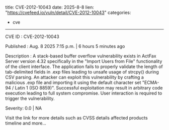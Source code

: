  
title: CVE-2012-10043
date: 2025-8-8
lien: "https://cvefeed.io/vuln/detail/CVE-2012-10043"
categories:
  - cve
---

CVE ID : CVE-2012-10043

Published :  Aug. 8
2025
7:15 p.m. | 6 hours
5 minutes ago

Description : A stack-based buffer overflow vulnerability exists in ActFax Server version 4.32
specifically in the "Import Users from File" functionality of the client interface. The application fails to properly validate the length of tab-delimited fields in .exp files
leading to unsafe usage of strcpy() during CSV parsing. An attacker can exploit this vulnerability by crafting a malicious .exp file and importing it using the default character set "ECMA-94 / Latin 1 (ISO 8859)". Successful exploitation may result in arbitrary code execution
leading to full system compromise. User interaction is required to trigger the vulnerability.

Severity: 0.0 | NA

Visit the link for more details
such as CVSS details
affected products
timeline
and more...
